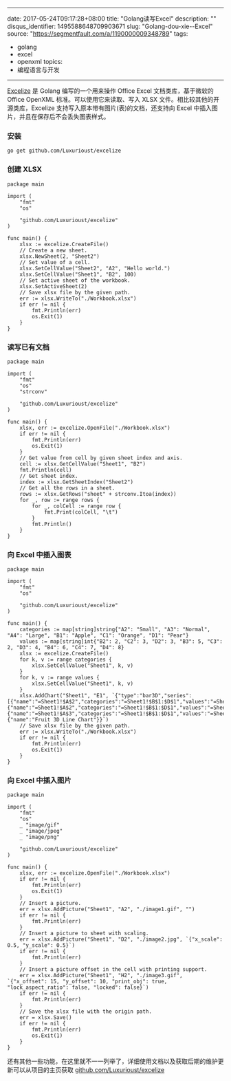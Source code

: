 
---
date: 2017-05-24T09:17:28+08:00
title: "Golang读写Excel"
description: ""
disqus_identifier: 1495588648709903671
slug: "Golang-dou-xie--Excel"
source: "https://segmentfault.com/a/1190000009348789"
tags: 
- golang 
- excel 
- openxml 
topics:
- 编程语言与开发
---

[Excelize](https://github.com/Luxurioust/excelize) 是 Golang
编写的一个用来操作 Office Excel 文档类库，基于微软的 Office OpenXML
标准。可以使用它来读取、写入 XLSX 文件。相比较其他的开源类库，Excelize
支持写入原本带有图片(表)的文档，还支持向 Excel
中插入图片，并且在保存后不会丢失图表样式。

### 安装

    go get github.com/Luxurioust/excelize

### 创建 XLSX

    package main

    import (
        "fmt"
        "os"

        "github.com/Luxurioust/excelize"
    )

    func main() {
        xlsx := excelize.CreateFile()
        // Create a new sheet.
        xlsx.NewSheet(2, "Sheet2")
        // Set value of a cell.
        xlsx.SetCellValue("Sheet2", "A2", "Hello world.")
        xlsx.SetCellValue("Sheet1", "B2", 100)
        // Set active sheet of the workbook.
        xlsx.SetActiveSheet(2)
        // Save xlsx file by the given path.
        err := xlsx.WriteTo("./Workbook.xlsx")
        if err != nil {
            fmt.Println(err)
            os.Exit(1)
        }
    }

### 读写已有文档

    package main

    import (
        "fmt"
        "os"
        "strconv"

        "github.com/Luxurioust/excelize"
    )

    func main() {
        xlsx, err := excelize.OpenFile("./Workbook.xlsx")
        if err != nil {
            fmt.Println(err)
            os.Exit(1)
        }
        // Get value from cell by given sheet index and axis.
        cell := xlsx.GetCellValue("Sheet1", "B2")
        fmt.Println(cell)
        // Get sheet index.
        index := xlsx.GetSheetIndex("Sheet2")
        // Get all the rows in a sheet.
        rows := xlsx.GetRows("sheet" + strconv.Itoa(index))
        for _, row := range rows {
            for _, colCell := range row {
                fmt.Print(colCell, "\t")
            }
            fmt.Println()
        }
    }

### 向 Excel 中插入图表

    package main

    import (
        "fmt"
        "os"

        "github.com/Luxurioust/excelize"
    )

    func main() {
        categories := map[string]string{"A2": "Small", "A3": "Normal", "A4": "Large", "B1": "Apple", "C1": "Orange", "D1": "Pear"}
        values := map[string]int{"B2": 2, "C2": 3, "D2": 3, "B3": 5, "C3": 2, "D3": 4, "B4": 6, "C4": 7, "D4": 8}
        xlsx := excelize.CreateFile()
        for k, v := range categories {
            xlsx.SetCellValue("Sheet1", k, v)
        }
        for k, v := range values {
            xlsx.SetCellValue("Sheet1", k, v)
        }
        xlsx.AddChart("Sheet1", "E1", `{"type":"bar3D","series":[{"name":"=Sheet1!$A$2","categories":"=Sheet1!$B$1:$D$1","values":"=Sheet1!$B$2:$D$2"},{"name":"=Sheet1!$A$2","categories":"=Sheet1!$B$1:$D$1","values":"=Sheet1!$B$3:$D$3"},{"name":"=Sheet1!$A$3","categories":"=Sheet1!$B$1:$D$1","values":"=Sheet1!$B$4:$D$4"}],"title":{"name":"Fruit 3D Line Chart"}}`)
        // Save xlsx file by the given path.
        err := xlsx.WriteTo("./Workbook.xlsx")
        if err != nil {
            fmt.Println(err)
            os.Exit(1)
        }
    }

### 向 Excel 中插入图片

    package main

    import (
        "fmt"
        "os"
        _ "image/gif"
        _ "image/jpeg"
        _ "image/png"

        "github.com/Luxurioust/excelize"
    )

    func main() {
        xlsx, err := excelize.OpenFile("./Workbook.xlsx")
        if err != nil {
            fmt.Println(err)
            os.Exit(1)
        }
        // Insert a picture.
        err = xlsx.AddPicture("Sheet1", "A2", "./image1.gif", "")
        if err != nil {
            fmt.Println(err)
        }
        // Insert a picture to sheet with scaling.
        err = xlsx.AddPicture("Sheet1", "D2", "./image2.jpg", `{"x_scale": 0.5, "y_scale": 0.5}`)
        if err != nil {
            fmt.Println(err)
        }
        // Insert a picture offset in the cell with printing support.
        err = xlsx.AddPicture("Sheet1", "H2", "./image3.gif", `{"x_offset": 15, "y_offset": 10, "print_obj": true, "lock_aspect_ratio": false, "locked": false}`)
        if err != nil {
            fmt.Println(err)
        }
        // Save the xlsx file with the origin path.
        err = xlsx.Save()
        if err != nil {
            fmt.Println(err)
            os.Exit(1)
        }
    }

还有其他一些功能，在这里就不一一列举了，详细使用文档以及获取后期的维护更新可以从项目的主页获取
[github.com/Luxurioust/excelize](https://github.com/Luxurioust/excelize)

